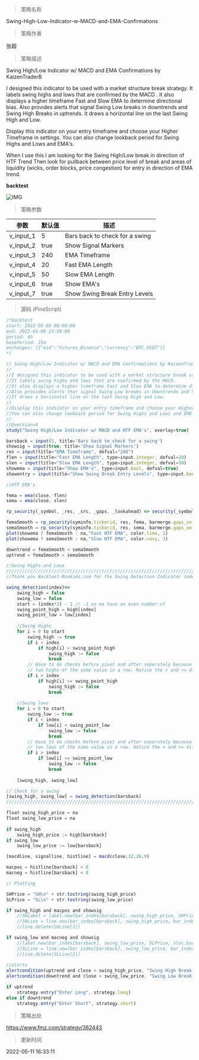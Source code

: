 
> 策略名称

Swing-High-Low-Indicator-w-MACD-and-EMA-Confirmations

> 策略作者

张超

> 策略描述

Swing High/Low Indicator w/ MACD and EMA Confirmations by KaizenTraderB

I designed this indicator to be used with a market structure break strategy.
It labels swing highs and lows that are confirmed by the MACD .
It also displays a higher timeframe Fast and Slow EMA to determine directional bias.
Also provides alerts that signal Swing Low breaks in downtrends and Swing High Breaks in uptrends.
It draws a horizontal line on the last Swing High and Low.

Display this indicator on your entry timeframe and choose your Higher Timeframe in settings.
You can also change lookback period for Swing Highs and Lows and EMA's.

When I use this I am looking for the Swing High/Low break in direction of HTF Trend
Then look for pullback between price level of break and areas of liquidity (wicks, order blocks, price congestion) for entry in direction of EMA trend.

**backtest**

 ![IMG](https://www.fmz.com/upload/asset/218f429f1e8d47fc2fc.png) 

> 策略参数



|参数|默认值|描述|
|----|----|----|
|v_input_1|5|Bars back to check for a swing|
|v_input_2|true|Show Signal Markers|
|v_input_3|240|EMA Timeframe|
|v_input_4|20|Fast EMA Length|
|v_input_5|50|Slow EMA Length|
|v_input_6|true|Show EMA's|
|v_input_7|true|Show Swing Break Entry Levels|


> 源码 (PineScript)

``` javascript
/*backtest
start: 2022-05-03 00:00:00
end: 2022-05-09 23:59:00
period: 4h
basePeriod: 15m
exchanges: [{"eid":"Futures_Binance","currency":"BTC_USDT"}]
*/

// Swing High/Low Indicator w/ MACD and EMA Confirmations by KaizenTraderB
//
//I designed this indicator to be used with a market structure break strategy.
//It labels swing highs and lows that are confirmed by the MACD.  
//It also displays a higher timeframe Fast and Slow EMA to determine directional bias.
//Also provides alerts that signal Swing Low breaks in downtrends and Swing High Breaks in uptrends.
//It draws a horizontal line on the last Swing High and Low.
//
//Display this indicator on your entry timeframe and choose your Higher Timeframe in settings.
//You can also change lookback period for Swing Highs and Lows and EMA's.
//
//@version=4
study("Swing High/Low Indicator w/ MACD and HTF EMA's", overlay=true)

barsback = input(5, title='Bars back to check for a swing')
showsig = input(true, title='Show Signal Markers')
res = input(title="EMA Timeframe", defval="240")
flen = input(title="Fast EMA Length", type=input.integer, defval=20)
slen = input(title="Slow EMA Length", type=input.integer, defval=50)
showema = input(title="Show EMA's", type=input.bool, defval=true)
showentry = input(title="Show Swing Break Entry Levels", type=input.bool, defval=true)

//HTF EMA's

fema = ema(close, flen)
sema = ema(close, slen)

rp_security(_symbol, _res, _src, _gaps, _lookahead) => security(_symbol, _res, _src[barstate.isrealtime ? 1 : 0], _gaps, _lookahead)

femaSmooth = rp_security(syminfo.tickerid, res, fema, barmerge.gaps_on, barmerge.lookahead_off)
semaSmooth = rp_security(syminfo.tickerid, res, sema, barmerge.gaps_on, barmerge.lookahead_off)
plot(showema ? femaSmooth : na,"Fast HTF EMA", color.lime, 3)
plot(showema ? semaSmooth : na,"Slow HTF EMA", color.navy, 3)

downtrend = femaSmooth < semaSmooth
uptrend = femaSmooth > semaSmooth

//Swing Highs and Lows
////////////////////////////////////////////////////////////////////////////////
//Thank you Backtest-Rookies.com for the Swing Detection Indicator code

swing_detection(index)=>
    swing_high = false
    swing_low = false
    start = (index*2) - 1 // -1 so we have an even number of
    swing_point_high = high[index]
    swing_point_low = low[index]
    
    //Swing Highs
    for i = 0 to start
        swing_high := true
        if i < index 
            if high[i] > swing_point_high 
                swing_high := false
                break
        // Have to do checks before pivot and after seperately because we can get
        // two highs of the same value in a row. Notice the > and >= difference
        if i > index
            if high[i] >= swing_point_high 
                swing_high := false
                break
        
    //Swing lows
    for i = 0 to start
        swing_low := true
        if i < index
            if low[i] < swing_point_low 
                swing_low := false
                break  
        // Have to do checks before pivot and after seperately because we can get
        // two lows of the same value in a row. Notice the > and >= difference
        if i > index
            if low[i] <= swing_point_low 
                swing_low := false
                break 
        
    [swing_high, swing_low]

// Check for a swing
[swing_high, swing_low] = swing_detection(barsback)
////////////////////////////////////////////////////////////////////////////////

float swing_high_price = na
float swing_low_price = na
 
if swing_high
    swing_high_price := high[barsback] 
if swing_low
    swing_low_price := low[barsback] 

[macdline, signalline, histline] = macd(close,12,26,9)

macpos = histline[barsback] > 0
macneg = histline[barsback] < 0

// Plotting

SHPrice = "SH\n" + str.tostring(swing_high_price)
SLPrice = "SL\n" + str.tostring(swing_low_price)

if swing_high and macpos and showsig
    //SHLabel = label.new(bar_index[barsback], swing_high_price, SHPrice, xloc.bar_index, yloc.abovebar, color.red, label.style_arrowdown, textcolor=color.red, size=size.normal)
    //SHLine = line.new(bar_index[barsback], swing_high_price, bar_index[barsback] + 20, swing_high_price, xloc.bar_index, extend.none, color.black, width=2)
    //line.delete(SHLine[1])

if swing_low and macneg and showsig
    //label.new(bar_index[barsback], swing_low_price, SLPrice, xloc.bar_index, yloc.belowbar, color.green, label.style_arrowup, textcolor=color.green)
    //SLLine = line.new(bar_index[barsback], swing_low_price, bar_index[barsback] + 20, swing_low_price, xloc.bar_index, extend.none, color.black, width=2)
    //line.delete(SLLine[2])
    
//alerts
alertcondition(uptrend and close > swing_high_price, "Swing High Break in Uptrend", "Swing High Break!")
alertcondition(downtrend and close < swing_low_price, "Swing Low Break in Downtrend", "Swing Low Break!")

if uptrend
    strategy.entry("Enter Long", strategy.long)
else if downtrend
    strategy.entry("Enter Short", strategy.short)
```

> 策略出处

https://www.fmz.com/strategy/362443

> 更新时间

2022-05-11 16:33:11
